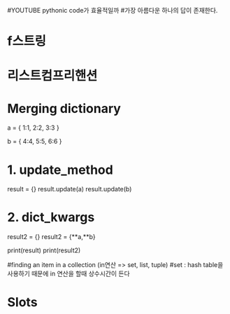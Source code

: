 #YOUTUBE pythonic code가 효율적일까 #가장 아름다운 하나의 답이 존재한다.

# f스트링

# 리스트컴프리핸션

# Merging dictionary

a = {
1:1,
2:2,
3:3
}

b = {
4:4,
5:5,
6:6
}

# 1. update_method

result = {}
result.update(a)
result.update(b)

# 2. dict_kwargs

result2 = {}
result2 = {**a,**b}

print(result)
print(result2)

#finding an item in a collection (in연산 => set, list, tuple)
#set : hash table을 사용하기 때문에 in 연산을 할때 상수시간이 든다

# Slots
